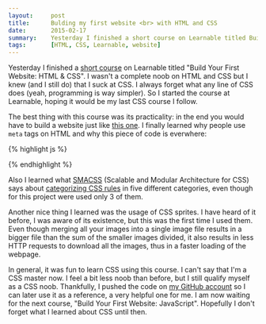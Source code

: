 ```yaml
---
layout:     post
title:      Bulding my first website <br> with HTML and CSS
date:       2015-02-17
summary:    Yesterday I finished a short course on Learnable titled Build Your First Website - HTML & CSS
tags:       [HTML, CSS, Learnable, website]
---
```


<p>
Yesterday I finished a <a href="http://goo.gl/6PuJD4">short course</a> on Learnable titled "Build Your First Website: HTML & CSS". I wasn't a complete noob on HTML and CSS but I knew (and I still do) that I suck at CSS. I always forget what any line of CSS does (yeah, programming is way simpler). So I started the course at Learnable, hoping it would be my last CSS course I follow.
</p>

The best thing with this course was its practicality: in the end you would have to build a website just like <a href="http://www.buildyourfirst.website/#">this one</a>. I finally learned why people use `meta` tags on HTML and why this piece of code is everwhere:

{% highlight js %}
<!-- [if il IE 9]>
  <script src="assets/js/html5.js"></script>
  <script src="assets/js/respond.js"></script>
<![endif]-->
{% endhighlight %}

Also I learned what <a href="https://smacss.com/">SMACSS</a> (Scalable and Modular Architecture for CSS) says about <a href="https://smacss.com/book/categorizing">categorizing CSS rules</a> in five different categories, even though for this project were used only 3 of them. 

Another nice thing I learned was the usage of CSS sprites. I have heard of it before, I was aware of its existence, but this was the first time I used them. Even though merging all your images into a single image file results in a bigger file than the sum of the smaller images divided, it also results in less HTTP requests to download all the images, thus in a faster loading of the webpage.

In general, it was fun to learn CSS using this course. I can't say that I'm a CSS master now. I feel a bit less noob than before, but I still qualify myself as a CSS noob. Thankfully, I pushed the code on <a href="https://github.com/aziflaj/first-website-html-css">my GitHub account</a> so I can later use it as a reference, a very helpful one for me. I am now waiting for the next course, "Build Your First Website: JavaScript". Hopefully I don't forget what I learned about CSS until then.

